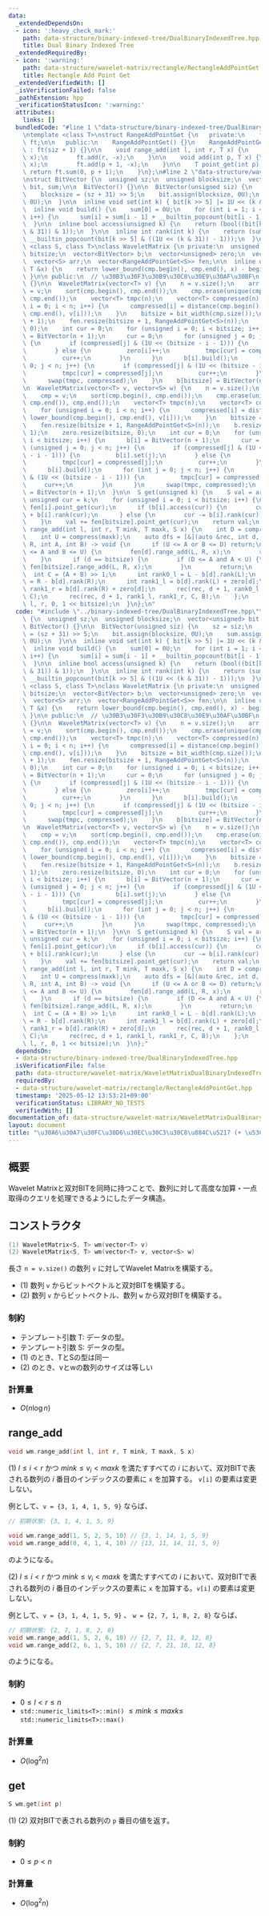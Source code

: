```yaml
---
data:
  _extendedDependsOn:
  - icon: ':heavy_check_mark:'
    path: data-structure/binary-indexed-tree/DualBinaryIndexedTree.hpp
    title: Dual Binary Indexed Tree
  _extendedRequiredBy:
  - icon: ':warning:'
    path: data-structure/wavelet-matrix/rectangle/RectangleAddPointGet.hpp
    title: Rectangle Add Point Get
  _extendedVerifiedWith: []
  _isVerificationFailed: false
  _pathExtension: hpp
  _verificationStatusIcon: ':warning:'
  attributes:
    links: []
  bundledCode: "#line 1 \"data-structure/binary-indexed-tree/DualBinaryIndexedTree.hpp\"\
    \ntemplate <class T>\nstruct RangeAddPointGet {\n   private:\n    fenwick_tree<T>\
    \ ft;\n\n   public:\n    RangeAddPointGet() {}\n    RangeAddPointGet(int siz)\
    \ : ft(siz + 1) {}\n\n    void range_add(int l, int r, T x) {\n        ft.add(l,\
    \ x);\n        ft.add(r, -x);\n    }\n\n    void add(int p, T x) {\n        ft.add(p,\
    \ x);\n        ft.add(p + 1, -x);\n    }\n\n    T point_get(int p) {\n       \
    \ return ft.sum(0, p + 1);\n    }\n};\n#line 2 \"data-structure/wavelet-matrix/WaveletMatrixDualBinaryIndexedTree.hpp\"\
    \nstruct BitVector {\n  unsigned sz;\n  unsigned blocksize;\n  vector<unsigned>\
    \ bit, sum;\n\n  BitVector() {}\n\n  BitVector(unsigned siz) {\n    sz = siz;\n\
    \    blocksize = (sz + 31) >> 5;\n    bit.assign(blocksize, 0U);\n    sum.assign(blocksize,\
    \ 0U);\n  }\n\n  inline void set(int k) { bit[k >> 5] |= 1U << (k & 31); }\n\n\
    \  inline void build() {\n    sum[0] = 0U;\n    for (int i = 1; i < blocksize;\
    \ i++) {\n      sum[i] = sum[i - 1] + __builtin_popcount(bit[i - 1]);\n    }\n\
    \  }\n\n  inline bool access(unsigned k) {\n    return (bool((bit[k >> 5] >> (k\
    \ & 31)) & 1));\n  }\n\n  inline int rank(int k) {\n    return (sum[k >> 5] +\
    \ __builtin_popcount(bit[k >> 5] & ((1U << (k & 31)) - 1)));\n  }\n};\n\ntemplate\
    \ <class S, class T>\nclass WaveletMatrix {\n private:\n  unsigned n;\n  unsigned\
    \ bitsize;\n  vector<BitVector> b;\n  vector<unsigned> zero;\n  vector<T> cmp;\n\
    \  vector<S> arr;\n  vector<RangeAddPointGet<S>> fen;\n\n  inline unsigned compress(const\
    \ T &x) {\n    return lower_bound(cmp.begin(), cmp.end(), x) - begin(cmp);\n \
    \ }\n\n public:\n  // \u30B3\u30F3\u30B9\u30C8\u30E9\u30AF\u30BF\n  WaveletMatrix()\
    \ {}\n\n  WaveletMatrix(vector<T> v) {\n    n = v.size();\n    arr = v;\n    cmp\
    \ = v;\n    sort(cmp.begin(), cmp.end());\n    cmp.erase(unique(cmp.begin(), cmp.end()),\
    \ cmp.end());\n    vector<T> tmpc(n);\n    vector<T> compressed(n);\n    for (unsigned\
    \ i = 0; i < n; i++) {\n      compressed[i] = distance(cmp.begin(), lower_bound(cmp.begin(),\
    \ cmp.end(), v[i]));\n    }\n    bitsize = bit_width(cmp.size());\n    b.resize(bitsize\
    \ + 1);\n    fen.resize(bitsize + 1, RangeAddPointGet<S>(n));\n    zero.resize(bitsize,\
    \ 0);\n    int cur = 0;\n    for (unsigned i = 0; i < bitsize; i++) {\n      b[i]\
    \ = BitVector(n + 1);\n      cur = 0;\n      for (unsigned j = 0; j < n; j++)\
    \ {\n        if (compressed[j] & (1U << (bitsize - i - 1))) {\n          b[i].set(j);\n\
    \        } else {\n          zero[i]++;\n          tmpc[cur] = compressed[j];\n\
    \          cur++;\n        }\n      }\n      b[i].build();\n      for (int j =\
    \ 0; j < n; j++) {\n        if (compressed[j] & (1U << (bitsize - i - 1))) {\n\
    \          tmpc[cur] = compressed[j];\n          cur++;\n        }\n      }\n\
    \      swap(tmpc, compressed);\n    }\n    b[bitsize] = BitVector(n + 1);\n  }\n\
    \n  WaveletMatrix(vector<T> v, vector<S> w) {\n    n = v.size();\n    arr = w;\n\
    \    cmp = v;\n    sort(cmp.begin(), cmp.end());\n    cmp.erase(unique(cmp.begin(),\
    \ cmp.end()), cmp.end());\n    vector<T> tmpc(n);\n    vector<T> compressed(n);\n\
    \    for (unsigned i = 0; i < n; i++) {\n      compressed[i] = distance(cmp.begin(),\
    \ lower_bound(cmp.begin(), cmp.end(), v[i]));\n    }\n    bitsize = bit_width(cmp.size());\n\
    \    fen.resize(bitsize + 1, RangeAddPointGet<S>(n));\n    b.resize(bitsize +\
    \ 1);\n    zero.resize(bitsize, 0);\n    int cur = 0;\n    for (unsigned i = 0;\
    \ i < bitsize; i++) {\n      b[i] = BitVector(n + 1);\n      cur = 0;\n      for\
    \ (unsigned j = 0; j < n; j++) {\n        if (compressed[j] & (1U << (bitsize\
    \ - i - 1))) {\n          b[i].set(j);\n        } else {\n          zero[i]++;\n\
    \          tmpc[cur] = compressed[j];\n          cur++;\n        }\n      }\n\
    \      b[i].build();\n      for (int j = 0; j < n; j++) {\n        if (compressed[j]\
    \ & (1U << (bitsize - i - 1))) {\n          tmpc[cur] = compressed[j];\n     \
    \     cur++;\n        }\n      }\n      swap(tmpc, compressed);\n    }\n    b[bitsize]\
    \ = BitVector(n + 1);\n  }\n\n  S get(unsigned k) {\n    S val = arr[k];\n   \
    \ unsigned cur = k;\n    for (unsigned i = 0; i < bitsize; i++) {\n      val +=\
    \ fen[i].point_get(cur);\n      if (b[i].access(cur)) {\n        cur = zero[i]\
    \ + b[i].rank(cur);\n      } else {\n        cur -= b[i].rank(cur);\n      }\n\
    \    }\n    val += fen[bitsize].point_get(cur);\n    return val;\n  }\n\n  void\
    \ range_add(int l, int r, T mink, T maxk, S x) {\n    int D = compress(mink);\n\
    \    int U = compress(maxk);\n    auto dfs = [&](auto &rec, int d, int L, int\
    \ R, int A, int B) -> void {\n      if (U <= A or B <= D) return;\n      if (D\
    \ <= A and B <= U) {\n        fen[d].range_add(L, R, x);\n        return;\n  \
    \    }\n      if (d == bitsize) {\n        if (D <= A and A < U) {\n         \
    \ fen[bitsize].range_add(L, R, x);\n        }\n        return;\n      }\n    \
    \  int C = (A + B) >> 1;\n      int rank0_l = L - b[d].rank(L);\n      int rank0_r\
    \ = R - b[d].rank(R);\n      int rank1_l = b[d].rank(L) + zero[d];\n      int\
    \ rank1_r = b[d].rank(R) + zero[d];\n      rec(rec, d + 1, rank0_l, rank0_r, A,\
    \ C);\n      rec(rec, d + 1, rank1_l, rank1_r, C, B);\n    };\n    dfs(dfs, 0,\
    \ l, r, 0, 1 << bitsize);\n  }\n};\n"
  code: "#include \"../binary-indexed-tree/DualBinaryIndexedTree.hpp\"\nstruct BitVector\
    \ {\n  unsigned sz;\n  unsigned blocksize;\n  vector<unsigned> bit, sum;\n\n \
    \ BitVector() {}\n\n  BitVector(unsigned siz) {\n    sz = siz;\n    blocksize\
    \ = (sz + 31) >> 5;\n    bit.assign(blocksize, 0U);\n    sum.assign(blocksize,\
    \ 0U);\n  }\n\n  inline void set(int k) { bit[k >> 5] |= 1U << (k & 31); }\n\n\
    \  inline void build() {\n    sum[0] = 0U;\n    for (int i = 1; i < blocksize;\
    \ i++) {\n      sum[i] = sum[i - 1] + __builtin_popcount(bit[i - 1]);\n    }\n\
    \  }\n\n  inline bool access(unsigned k) {\n    return (bool((bit[k >> 5] >> (k\
    \ & 31)) & 1));\n  }\n\n  inline int rank(int k) {\n    return (sum[k >> 5] +\
    \ __builtin_popcount(bit[k >> 5] & ((1U << (k & 31)) - 1)));\n  }\n};\n\ntemplate\
    \ <class S, class T>\nclass WaveletMatrix {\n private:\n  unsigned n;\n  unsigned\
    \ bitsize;\n  vector<BitVector> b;\n  vector<unsigned> zero;\n  vector<T> cmp;\n\
    \  vector<S> arr;\n  vector<RangeAddPointGet<S>> fen;\n\n  inline unsigned compress(const\
    \ T &x) {\n    return lower_bound(cmp.begin(), cmp.end(), x) - begin(cmp);\n \
    \ }\n\n public:\n  // \u30B3\u30F3\u30B9\u30C8\u30E9\u30AF\u30BF\n  WaveletMatrix()\
    \ {}\n\n  WaveletMatrix(vector<T> v) {\n    n = v.size();\n    arr = v;\n    cmp\
    \ = v;\n    sort(cmp.begin(), cmp.end());\n    cmp.erase(unique(cmp.begin(), cmp.end()),\
    \ cmp.end());\n    vector<T> tmpc(n);\n    vector<T> compressed(n);\n    for (unsigned\
    \ i = 0; i < n; i++) {\n      compressed[i] = distance(cmp.begin(), lower_bound(cmp.begin(),\
    \ cmp.end(), v[i]));\n    }\n    bitsize = bit_width(cmp.size());\n    b.resize(bitsize\
    \ + 1);\n    fen.resize(bitsize + 1, RangeAddPointGet<S>(n));\n    zero.resize(bitsize,\
    \ 0);\n    int cur = 0;\n    for (unsigned i = 0; i < bitsize; i++) {\n      b[i]\
    \ = BitVector(n + 1);\n      cur = 0;\n      for (unsigned j = 0; j < n; j++)\
    \ {\n        if (compressed[j] & (1U << (bitsize - i - 1))) {\n          b[i].set(j);\n\
    \        } else {\n          zero[i]++;\n          tmpc[cur] = compressed[j];\n\
    \          cur++;\n        }\n      }\n      b[i].build();\n      for (int j =\
    \ 0; j < n; j++) {\n        if (compressed[j] & (1U << (bitsize - i - 1))) {\n\
    \          tmpc[cur] = compressed[j];\n          cur++;\n        }\n      }\n\
    \      swap(tmpc, compressed);\n    }\n    b[bitsize] = BitVector(n + 1);\n  }\n\
    \n  WaveletMatrix(vector<T> v, vector<S> w) {\n    n = v.size();\n    arr = w;\n\
    \    cmp = v;\n    sort(cmp.begin(), cmp.end());\n    cmp.erase(unique(cmp.begin(),\
    \ cmp.end()), cmp.end());\n    vector<T> tmpc(n);\n    vector<T> compressed(n);\n\
    \    for (unsigned i = 0; i < n; i++) {\n      compressed[i] = distance(cmp.begin(),\
    \ lower_bound(cmp.begin(), cmp.end(), v[i]));\n    }\n    bitsize = bit_width(cmp.size());\n\
    \    fen.resize(bitsize + 1, RangeAddPointGet<S>(n));\n    b.resize(bitsize +\
    \ 1);\n    zero.resize(bitsize, 0);\n    int cur = 0;\n    for (unsigned i = 0;\
    \ i < bitsize; i++) {\n      b[i] = BitVector(n + 1);\n      cur = 0;\n      for\
    \ (unsigned j = 0; j < n; j++) {\n        if (compressed[j] & (1U << (bitsize\
    \ - i - 1))) {\n          b[i].set(j);\n        } else {\n          zero[i]++;\n\
    \          tmpc[cur] = compressed[j];\n          cur++;\n        }\n      }\n\
    \      b[i].build();\n      for (int j = 0; j < n; j++) {\n        if (compressed[j]\
    \ & (1U << (bitsize - i - 1))) {\n          tmpc[cur] = compressed[j];\n     \
    \     cur++;\n        }\n      }\n      swap(tmpc, compressed);\n    }\n    b[bitsize]\
    \ = BitVector(n + 1);\n  }\n\n  S get(unsigned k) {\n    S val = arr[k];\n   \
    \ unsigned cur = k;\n    for (unsigned i = 0; i < bitsize; i++) {\n      val +=\
    \ fen[i].point_get(cur);\n      if (b[i].access(cur)) {\n        cur = zero[i]\
    \ + b[i].rank(cur);\n      } else {\n        cur -= b[i].rank(cur);\n      }\n\
    \    }\n    val += fen[bitsize].point_get(cur);\n    return val;\n  }\n\n  void\
    \ range_add(int l, int r, T mink, T maxk, S x) {\n    int D = compress(mink);\n\
    \    int U = compress(maxk);\n    auto dfs = [&](auto &rec, int d, int L, int\
    \ R, int A, int B) -> void {\n      if (U <= A or B <= D) return;\n      if (D\
    \ <= A and B <= U) {\n        fen[d].range_add(L, R, x);\n        return;\n  \
    \    }\n      if (d == bitsize) {\n        if (D <= A and A < U) {\n         \
    \ fen[bitsize].range_add(L, R, x);\n        }\n        return;\n      }\n    \
    \  int C = (A + B) >> 1;\n      int rank0_l = L - b[d].rank(L);\n      int rank0_r\
    \ = R - b[d].rank(R);\n      int rank1_l = b[d].rank(L) + zero[d];\n      int\
    \ rank1_r = b[d].rank(R) + zero[d];\n      rec(rec, d + 1, rank0_l, rank0_r, A,\
    \ C);\n      rec(rec, d + 1, rank1_l, rank1_r, C, B);\n    };\n    dfs(dfs, 0,\
    \ l, r, 0, 1 << bitsize);\n  }\n};"
  dependsOn:
  - data-structure/binary-indexed-tree/DualBinaryIndexedTree.hpp
  isVerificationFile: false
  path: data-structure/wavelet-matrix/WaveletMatrixDualBinaryIndexedTree.hpp
  requiredBy:
  - data-structure/wavelet-matrix/rectangle/RectangleAddPointGet.hpp
  timestamp: '2025-05-12 13:53:21+09:00'
  verificationStatus: LIBRARY_NO_TESTS
  verifiedWith: []
documentation_of: data-structure/wavelet-matrix/WaveletMatrixDualBinaryIndexedTree.hpp
layout: document
title: "\u30A6\u30A7\u30FC\u30D6\u30EC\u30C3\u30C8\u884C\u5217 (+ \u53CC\u5BFEBIT)"
---
```


## 概要

Wavelet Matrixと双対BITを同時に持つことで、数列に対して高度な加算・一点取得のクエリを処理できるようにしたデータ構造。


## コンストラクタ

```cpp
(1) WaveletMatrix<S, T> wm(vector<T> v)
(2) WaveletMatrix<S, T> wm(vector<T> v, vector<S> w)
```

長さ `n = v.size()` の数列 `v` に対してWavelet Matrixを構築する。
- (1) 数列 `v` からビットベクトルと双対BITを構築する。
- (2) 数列 `v` からビットベクトル、数列 `w` から双対BITを構築する。



### 制約

- テンプレート引数 T: データの型。
- テンプレート引数 S: データの型。
- (1) のとき、TとSの型は同一
- (2) のとき、vとwの数列のサイズは等しい

### 計算量
- $O(n\log{n})$



## range_add

```cpp
void wm.range_add(int l, int r, T mink, T maxk, S x)
```

(1)  $l\leq i \lt r$ かつ $mink \leq v_i \lt maxk$ を満たすすべての $i$ において、双対BITで表される数列の $i$ 番目のインデックスの要素に `x` を加算する。 `v[i]` の要素は変更しない。

例として、`v = {3, 1, 4, 1, 5, 9}` ならば、 


```cpp
// 初期状態: {3, 1, 4, 1, 5, 9}

void wm.range_add(1, 5, 2, 5, 10) // {3, 1, 14, 1, 5, 9}
void wm.range_add(0, 4, 1, 4, 10) // {13, 11, 14, 11, 5, 9}
```

のようになる。

(2)  $l\leq i \lt r$ かつ $mink \leq v_i \lt maxk$ を満たすすべての $i$ において、双対BITで表される数列の $i$ 番目のインデックスの要素に `x` を加算する。`v[i]` の要素は変更しない。

例として、`v = {3, 1, 4, 1, 5, 9}` 、 `w = {2, 7, 1, 8, 2, 8}` ならば、 

```cpp
// 初期状態: {2, 7, 1, 8, 2, 8}
void wm.range_add(1, 5, 2, 6, 10) // {2, 7, 11, 8, 12, 8}
void wm.range_add(2, 6, 1, 5, 10) // {2, 7, 21, 18, 12, 8}
```

のようになる。

### 制約
- $0 \leq l \lt r \leq n$
- `std::numeric_limits<T>::min()` $\leq mink \leq maxk \leq$ `std::numeric_limits<T>::max()`


### 計算量
- $O(\log^2{n})$


## get

```cpp
S wm.get(int p)
```

(1) (2)  双対BITで表される数列の `p` 番目の値を返す。 


### 制約
- $0 \leq p \lt n$

### 計算量
- $O(\log^2{n})$




